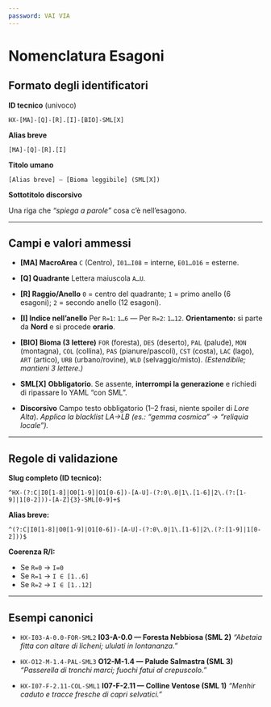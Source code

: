 ```yaml
---
password: VAI VIA
---
```


# Nomenclatura Esagoni

## Formato degli identificatori

**ID tecnico** (univoco)

```
HX-[MA]-[Q]-[R].[I]-[BIO]-SML[X]
```

**Alias breve**

```
[MA]-[Q]-[R].[I]
```

**Titolo umano**

```
[Alias breve] — [Bioma leggibile] (SML[X])
```

**Sottotitolo discorsivo**

Una riga che *“spiega a parole”* cosa c’è nell’esagono.

---

## Campi e valori ammessi

* **\[MA] MacroArea**
  `C` (Centro), `I01…I08` = interne, `E01…O16` = esterne. 

* **\[Q] Quadrante**
  Lettera maiuscola `A…U`.

* **\[R] Raggio/Anello**
  `0` = centro del quadrante; `1` = primo anello (6 esagoni); `2` = secondo anello (12 esagoni).

* **\[I] Indice nell’anello**
  Per `R=1`: `1…6` — Per `R=2`: `1…12`.
  **Orientamento:** si parte da **Nord** e si procede **orario**.

* **\[BIO] Bioma (3 lettere)**
  `FOR` (foresta), `DES` (deserto), `PAL` (palude), `MON` (montagna),
  `COL` (collina), `PAS` (pianure/pascoli), `CST` (costa), `LAC` (lago),
  `ART` (artico), `URB` (urbano/rovine), `WLD` (selvaggio/misto).
  *(Estendibile; mantieni 3 lettere.)*

* **SML\[X]**
  **Obbligatorio**. Se assente, **interrompi la generazione** e richiedi di ripassare lo YAML “con SML”.

* **Discorsivo**
  Campo testo obbligatorio (1–2 frasi, niente spoiler di *Lore Alta*).
  *Applica la blacklist LA→LB (es.: “gemma cosmica” → “reliquia locale”).*

---

## Regole di validazione

**Slug completo (ID tecnico):**

```
^HX-(?:C|I0[1-8]|O0[1-9]|O1[0-6])-[A-U]-(?:0\.0|1\.[1-6]|2\.(?:[1-9]|1[0-2]))-[A-Z]{3}-SML[0-9]+$
```

**Alias breve:**

```
^(?:C|I0[1-8]|O0[1-9]|O1[0-6])-[A-U]-(?:0\.0|1\.[1-6]|2\.(?:[1-9]|1[0-2]))$
```

**Coerenza R/I:**

  * Se `R=0` → `I=0`
  * Se `R=1` → `I ∈ [1..6]`
  * Se `R=2` → `I ∈ [1..12]`

---

## Esempi canonici

* `HX-I03-A-0.0-FOR-SML2`
  **I03-A-0.0 — Foresta Nebbiosa (SML 2)**
  *“Abetaia fitta con altare di licheni; ululati in lontananza.”*

* `HX-O12-M-1.4-PAL-SML3`
  **O12-M-1.4 — Palude Salmastra (SML 3)**
  *“Passerella di tronchi marci; fuochi fatui al crepuscolo.”*

* `HX-I07-F-2.11-COL-SML1`
  **I07-F-2.11 — Colline Ventose (SML 1)**
  *“Menhir caduto e tracce fresche di capri selvatici.”*
